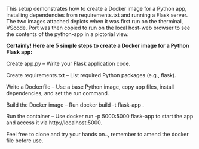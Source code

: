 This setup demonstrates how to create a Docker image for a Python app, installing dependencies from requirements.txt and running a Flask server.
The two images attached depicts when it was first run on the therminal, VScode. Port was then copied to run on the local host-web browser to see the contents of the python-app in a pictorial view.


**Certainly! Here are 5 simple steps to create a Docker image for a Python Flask app:**

Create app.py – Write your Flask application code.

Create requirements.txt – List required Python packages (e.g., flask).

Write a Dockerfile – Use a base Python image, copy app files, install dependencies, and set the run command.

Build the Docker image – Run docker build -t flask-app .

Run the container – Use docker run -p 5000:5000 flask-app to start the app and access it via http://localhost:5000.




Feel free to clone and try your hands on.., remember to amend the docker file before use.
